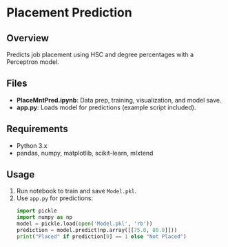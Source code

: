 # Placement Prediction

## Overview
Predicts job placement using HSC and degree percentages with a Perceptron model.

## Files
- **PlaceMntPred.ipynb**: Data prep, training, visualization, and model save.
- **app.py**: Loads model for predictions (example script included).

## Requirements
- Python 3.x
- pandas, numpy, matplotlib, scikit-learn, mlxtend

## Usage
1. Run notebook to train and save `Model.pkl`.
2. Use `app.py` for predictions:
   ```python
   import pickle
   import numpy as np
   model = pickle.load(open('Model.pkl', 'rb'))
   prediction = model.predict(np.array([[75.0, 80.0]]))
   print("Placed" if prediction[0] == 1 else "Not Placed")
   ```
